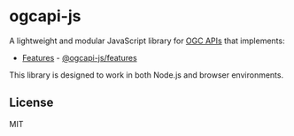 # ogcapi-js

A lightweight and modular JavaScript library for [OGC APIs](https://ogcapi.ogc.org/) that implements:

* [Features](https://github.com/opengeospatial/ogcapi-features) - [@ogcapi-js/features](./packages/features)

This library is designed to work in both Node.js and browser environments.

## License

MIT